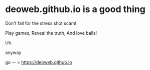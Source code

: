 # deoweb.github.io is a good thing


Don't fall for the stress shot scam!

Play games, Reveal the truth, And love balls!



Uh.


anyway



go -- >   https://deoweb.github.io

